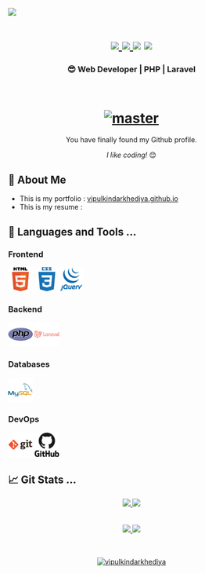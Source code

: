<img src="https://media.giphy.com/media/f3iwJFOVOwuy7K6FFw/giphy.gif" width="1000px"/> <br>
 <h1 align="center">
  <div id="badges">
    <a href="https://vipulkindarkhediya.github.io/">
      <img src="https://img.shields.io/badge/website-bc4e9c?style=for-the-badge&logo=About.me&logoColor=black" />
    <a/>
    <a href="https://www.linkedin.com/in/vipulkindarkhediya/">
      <img src="https://img.shields.io/badge/LinkedIn-0077B5?style=for-the-badge&logo=linkedin&logoColor=white"/>
    </a>
    <img src="https://komarev.com/ghpvc/?username=vipulkindarkhediya&style=for-the-badge">
    <img src="https://img.shields.io/github/followers/vipulkindarkhediya.svg?style=for-the-badge&logo=appveyor">
  </div>
<h3 align="center"> 😎 Web Developer | PHP | Laravel </h3>
<div>
<br>
<h1 align="center">
   <a href="https://github.com/vipulkindarkhediya">
    <img src="https://readme-typing-svg.herokuapp.com/?font=firacode&size=36&color=white&center=true&lines=Hi+VipulKindarkhediya;PHP+Developer" alt="master" /></a>
</h1>
<div align="center">

You have finally found my Github profile. <br>

<i>I like coding!</i> 😊

</div>

## 🙋‍ About Me

- This is my portfolio : [vipulkindarkhediya.github.io](https://vipulkindarkhediya.github.io/)
- This is my resume :

## 🚀 Languages and Tools ...

### Frontend

<code><img src="https://github.com/devicons/devicon/blob/master/icons/html5/html5-original-wordmark.svg"  title="html5" alt="html" width="50" height="50"/></code>
<code><img src="https://github.com/devicons/devicon/blob/master/icons/css3/css3-plain-wordmark.svg"  title="css3" alt="css" width="50" height="50"/></code><code><img src="https://github.com/devicons/devicon/blob/master/icons/jquery/jquery-plain-wordmark.svg"  title="jquery" alt="jquery" width="50" height="50"/></code>

### Backend

<code><img src="https://github.com/devicons/devicon/blob/master/icons/php/php-original.svg" title="Hypertext Preprocessor" width="50" height="50" /></code>
<code><img src="https://github.com/devicons/devicon/blob/master/icons/laravel/laravel-line-wordmark.svg" title="Hypertext Preprocessor" width="50" height="50" /></code>

### Databases

<code><a href="https://github.com/vipulkindarkhediya/LearningMysql/tree/mysql"><img src="https://github.com/devicons/devicon/blob/master/icons/mysql/mysql-original-wordmark.svg" title="MySQL"  alt="MySQL" width="50" height="50"/></a></code>

### DevOps

<code><img src="https://github.com/devicons/devicon/blob/master/icons/git/git-original-wordmark.svg" title="Git" alt="Github" width="50" height="50"/></code>
<code><img src="https://github.com/devicons/devicon/blob/master/icons/github/github-original-wordmark.svg" title="Git" alt="Github" width="50" height="50"/></code>

## 📈 Git Stats ...

  <div align="center">
  <a href="https://github.com/vipulkindarkhediya">
  
  <img height="200em" src="https://github-readme-stats.vercel.app/api?username=vipulkindarkhediya&show_icons=true&locale=en"/>
  
  <img height="200em" src="https://github-readme-stats.vercel.app/api/top-langs?username=vipulkindarkhediya&langs_count=20&show_icons=true&locale=en&layout=compact"/> 
</div>
    <br/> <br/>
   <div align="center">
  <a href="https://github.com/vipulkindarkhediya">
  
  <img height="170em" src="https://github-readme-streak-stats.herokuapp.com/?user=vipulkindarkhediya"/>
  
  <img height="170em" src="https://github-stats-alpha.vercel.app/api?username=vipulkindarkhediya&bc=ebebeb&ic=0E8AD9"/> 
</div>
         <br/> <br/>
     <p align="center">
    <img width="450" src="https://github-profile-trophy.vercel.app/?username=vipulkindarkhediya&theme=monokai&row=2&column=3" alt="vipulkindarkhediya" />
  </p>

<!--
**vipulkindarkhediya/vipulkindarkhediya** is a ✨ _special_ ✨ repository because its `README.md` (this file) appears on your GitHub profile.

Here are some ideas to get you started:

- 🔭 I’m currently working on ...
- 🌱 I’m currently learning ...
- 👯 I’m looking to collaborate on ...
- 🤔 I’m looking for help with ...
- 💬 Ask me about ...
- 📫 How to reach me: ...
- 😄 Pronouns: ...
- ⚡ Fun fact: ...
-->
